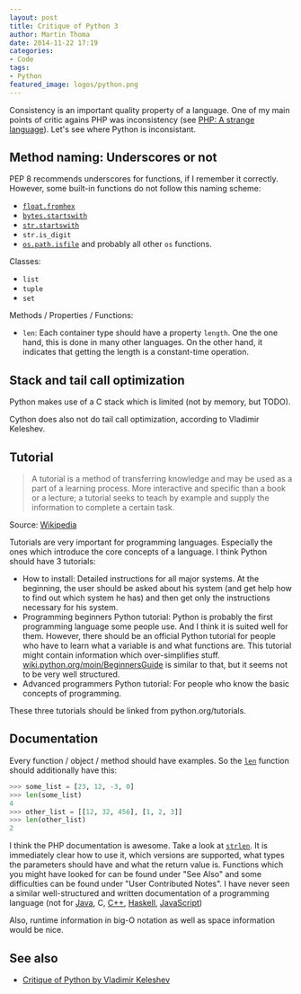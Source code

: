 ```yaml
---
layout: post
title: Critique of Python 3
author: Martin Thoma
date: 2014-11-22 17:19
categories: 
- Code
tags: 
- Python
featured_image: logos/python.png
---
```


Consistency is an important quality property of a language. One of my main
points of critic agains PHP was inconsistency (see [PHP: A strange language](http://martin-thoma.com/php-a-strange-language/#tocAnchor-1-1)). Let's see where Python is inconsistant.

## Method naming: Underscores or not

PEP 8 recommends underscores for functions, if I remember it correctly.
However, some built-in functions do not follow this naming scheme:

* [`float.fromhex`](https://docs.python.org/3/library/stdtypes.html#float.fromhex)
* [`bytes.startswith`](https://docs.python.org/3/library/stdtypes.html#bytes.startswith)
* [`str.startswith`](https://docs.python.org/3/library/stdtypes.html#str.startswith)
* `str.is_digit`
* [`os.path.isfile`](https://docs.python.org/2/library/os.path.html#os.path.isfile) and probably all other `os` functions.

Classes:

* `list`
* `tuple`
* `set`

Methods / Properties / Functions:

* `len`: Each container type should have a property `length`. One the one hand,
  this is done in many other languages. On the other hand, it indicates that
  getting the length is a constant-time operation.


## Stack and tail call optimization
Python makes use of a C stack which is limited (not by memory, but TODO).

Cython does also not do tail call optimization, according to Vladimir Keleshev.


## Tutorial

> A tutorial is a method of transferring knowledge and may be used as a part of a learning process. More interactive and specific than a book or a lecture; a tutorial seeks to teach by example and supply the information to complete a certain task.

Source: [Wikipedia](https://en.wikipedia.org/wiki/Tutorial)

Tutorials are very important for programming languages. Especially the ones
which introduce the core concepts of a language. I think Python should have
3 tutorials: 

* How to install: Detailed instructions for all major systems. At the
  beginning, the user should be asked about his system (and get help how to
  find out which system he has) and then get only the instructions necessary
  for his system.
* Programming beginners Python tutorial: Python is probably the first
  programming language some people use. And I think it is suited well for them.
  However, there should be an official Python tutorial for people who have to
  learn what a variable is and what functions are. This tutorial might contain
  information which over-simplifies stuff.
  [wiki.python.org/moin/BeginnersGuide](https://wiki.python.org/moin/BeginnersGuide)
  is similar to that, but it seems not to be very well structured.
* Advanced programmers Python tutorial: For people who know the basic concepts
  of programming.

These three tutorials should be linked from python.org/tutorials.


## Documentation

Every function / object / method should have examples. So the
[`len`](https://docs.python.org/3/library/functions.html?highlight=len#len)
function should additionally have this:

```python
>>> some_list = [23, 12, -3, 0]
>>> len(some_list)
4
>>> other_list = [[12, 32, 456], [1, 2, 3]]
>>> len(other_list)
2
```

I think the PHP documentation is awesome. Take a look at
[`strlen`](http://php.net/manual/en/function.strlen.php). It is immediately
clear how to use it, which versions are supported, what types the parameters
should have and what the return value is. Functions which you might have
looked for can be found under "See Also" and some difficulties can be found
under "User Contributed Notes". I have never seen a similar well-structured
and written documentation of a programming language (not for [Java](http://docs.oracle.com/javase/7/docs/api/java/lang/String.html#length()), C, [C++](http://www.cplusplus.com/reference/string/string/length/),
[Haskell](http://hackage.haskell.org/package/base-4.7.0.2/docs/Prelude.html#v:length), [JavaScript](https://developer.mozilla.org/en-US/docs/Web/XPath/Functions/count))

Also, runtime information in big-O notation as well as space information would
be nice.

## See also

* [Critique of Python by Vladimir Keleshev](https://www.youtube.com/watch?v=CpjUoYcaUu8)